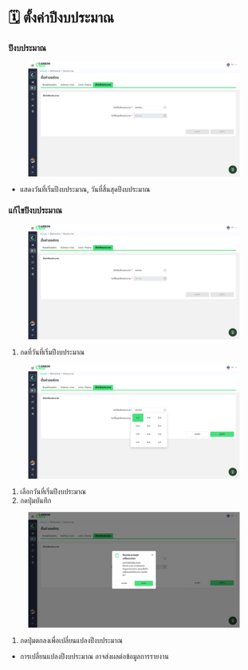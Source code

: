 # 🗓️ ตั้งค่าปีงบประมาณ

### ปีงบประมาณ

<figure><img src="../../.gitbook/assets/image (3) (1).png" alt=""><figcaption></figcaption></figure>

* แสดงวันที่เริ่มปีงบประมาณ, วันที่สิ้นสุดปีงบประมาณ

### แก้ไขปีงบประมาณ

<figure><img src="../../.gitbook/assets/image (1) (1) (1) (1).png" alt=""><figcaption></figcaption></figure>

1. กดที่วันที่เริ่มปีงบประมาณ

<figure><img src="../../.gitbook/assets/image (2) (1) (1).png" alt=""><figcaption></figcaption></figure>

1. เลือกวันที่เริ่มปีงบประมาณ
2. กดปุ่มบันทึก

<figure><img src="../../.gitbook/assets/image (3) (1) (1).png" alt=""><figcaption></figcaption></figure>

1. กดปุ่มตกลงเพื่อเปลี่ยนแปลงปีงบประมาณ

* การเปลี่ยนแปลงปีงบประมาณ อาจส่งผลต่อข้อมูลการรายงาน
